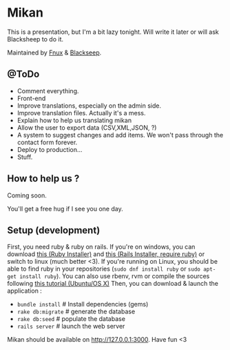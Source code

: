 # Mikan

This is a presentation, but I'm a bit lazy tonight. Will write it later or will ask Blacksheep to do it.

Maintained by  [Fnux](https://github.com/Fnux) & [Blackseep](https://github.com/L33tSheep).

## @ToDo
* Comment everything.
* Front-end
* Improve translations, especially on the admin side.
* Improve translation files. Actually it's a mess.
* Explain how to help us translating mikan
* Allow the user to export data (CSV,XML,JSON, ?)
* A system to suggest changes and add items. We won't pass through the contact form forever.
* Deploy to production...
* Stuff.

## How to help us ?

Coming soon.

You'll get a free hug if I see you one day.

## Setup (development)
First, you need ruby & ruby on rails. If you're on windows, you can download [this (Ruby Installer)](http://rubyinstaller.org/) and [this (Rails Installer, require ruby)](http://railsinstaller.org/en) or switch to linux (much better <3).
If you're running on Linux, you should be able to find ruby in your repositories (`sudo dnf install ruby` or `sudo apt-get install ruby`). You can also use rbenv, rvm or compile the sources following [this tutorial (Ubuntu/OS X)](https://gorails.com/setup/ubuntu/15.04)
Then, you can download & launch the application :
* `bundle install` # Install dependencies (gems)
* `rake db:migrate` # generate the database
* `rake db:seed` # populate the database
* `rails server` # launch the web server

Mikan should be available on http://127.0.0.1:3000. Have fun <3
